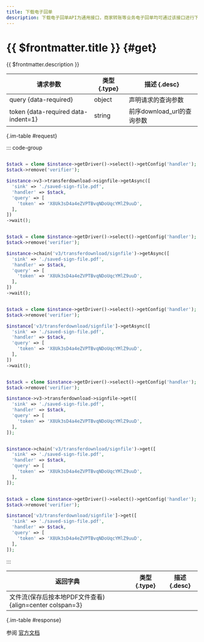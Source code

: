 ```yaml
---
title: 下载电子回单
description: 下载电子回单API为通用接口，商家转账等业务电子回单均可通过该接口进行下载。
---
```


# {{ $frontmatter.title }} {#get}

{{ $frontmatter.description }}

| 请求参数 | 类型 {.type} | 描述 {.desc}
| --- | --- | ---
| query {data-required} | object | 声明请求的查询参数
| token {data-required data-indent=1} | string | 前序download_url的查询参数

{.im-table #request}

::: code-group

```php [异步纯链式]

$stack = clone $instance->getDriver()->select()->getConfig('handler');
$stack->remove('verifier');

$instance->v3->transferdownload->signfile->getAsync([
  'sink' => './saved-sign-file.pdf',
  'handler' => $stack,
  'query' => [
    'token' => 'X8Uk3sD4a4eZVPTBvqNDoUqcYMlZ9uuD',
  ],
])
->wait();
```

```php [异步声明式]

$stack = clone $instance->getDriver()->select()->getConfig('handler');
$stack->remove('verifier');

$instance->chain('v3/transferdownload/signfile')->getAsync([
  'sink' => './saved-sign-file.pdf',
  'handler' => $stack,
  'query' => [
    'token' => 'X8Uk3sD4a4eZVPTBvqNDoUqcYMlZ9uuD',
  ],
])
->wait();
```

```php [异步属性式]

$stack = clone $instance->getDriver()->select()->getConfig('handler');
$stack->remove('verifier');

$instance['v3/transferdownload/signfile']->getAsync([
  'sink' => './saved-sign-file.pdf',
  'handler' => $stack,
  'query' => [
    'token' => 'X8Uk3sD4a4eZVPTBvqNDoUqcYMlZ9uuD',
  ],
])
->wait();
```

```php [同步纯链式]

$stack = clone $instance->getDriver()->select()->getConfig('handler');
$stack->remove('verifier');

$instance->v3->transferdownload->signfile->get([
  'sink' => './saved-sign-file.pdf',
  'handler' => $stack,
  'query' => [
    'token' => 'X8Uk3sD4a4eZVPTBvqNDoUqcYMlZ9uuD',
  ],
]);
```

```php [同步声明式]

$instance->chain('v3/transferdownload/signfile')->get([
  'sink' => './saved-sign-file.pdf',
  'handler' => $stack,
  'query' => [
    'token' => 'X8Uk3sD4a4eZVPTBvqNDoUqcYMlZ9uuD',
  ],
]);
```

```php [同步属性式]

$stack = clone $instance->getDriver()->select()->getConfig('handler');
$stack->remove('verifier');

$instance['v3/transferdownload/signfile']->get([
  'sink' => './saved-sign-file.pdf',
  'handler' => $stack,
  'query' => [
    'token' => 'X8Uk3sD4a4eZVPTBvqNDoUqcYMlZ9uuD',
  ],
]);
```

:::

| 返回字典 | 类型 {.type} | 描述 {.desc}
| --- | --- | ---
| 文件流(保存后按本地PDF文件查看) {align=center colspan=3}

{.im-table #response}

参阅 [官方文档](https://pay.weixin.qq.com/wiki/doc/apiv3_partner/Offline/apis/chapter4_1_15.shtml)
